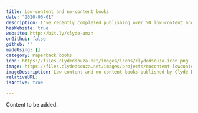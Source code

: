 ```yaml
---
title: Low-content and no-content books
date: "2020-06-01"
description: I've recently completed publishing over 50 low-content and no-content paperback books on Amazon. They include sketchbooks, activity books, colouring books, A-Z learning books and more.
hasWebsite: true
website: http://bit.ly/clyde-amzn
onGithub: false
github: ''
madeUsing: []
category: Paperback books
icon: https://files.clydedsouza.net/images/icons/clydedsouza-icon.png
image: https://files.clydedsouza.net/images/projects/nocontent-lowcontent.png
imageDescription: Low-content and no-content books published by Clyde D'Souza
relativeURL: 
isActive: true

---
```


Content to be added. 